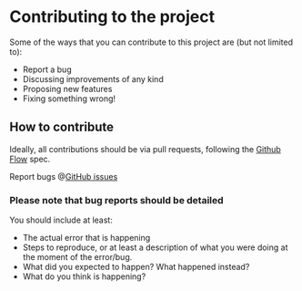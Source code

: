 # Contributing to the project
Some of the ways that you can contribute to this project are (but not limited to):

- Report a bug
- Discussing improvements of any kind
- Proposing new features
- Fixing something wrong!

## How to contribute
Ideally, all contributions should be via pull requests, following the [Github Flow](https://guides.github.com/introduction/flow/index.html) spec.

Report bugs @[GitHub issues](https://github.com/markoscl/baker/issues)

### Please note that bug reports should be detailed

You should include at least:
- The actual error that is happening
- Steps to reproduce, or at least a description of what you were doing at the moment of the error/bug.
- What did you expected to happen? What happened instead?
- What do you think is happening?

